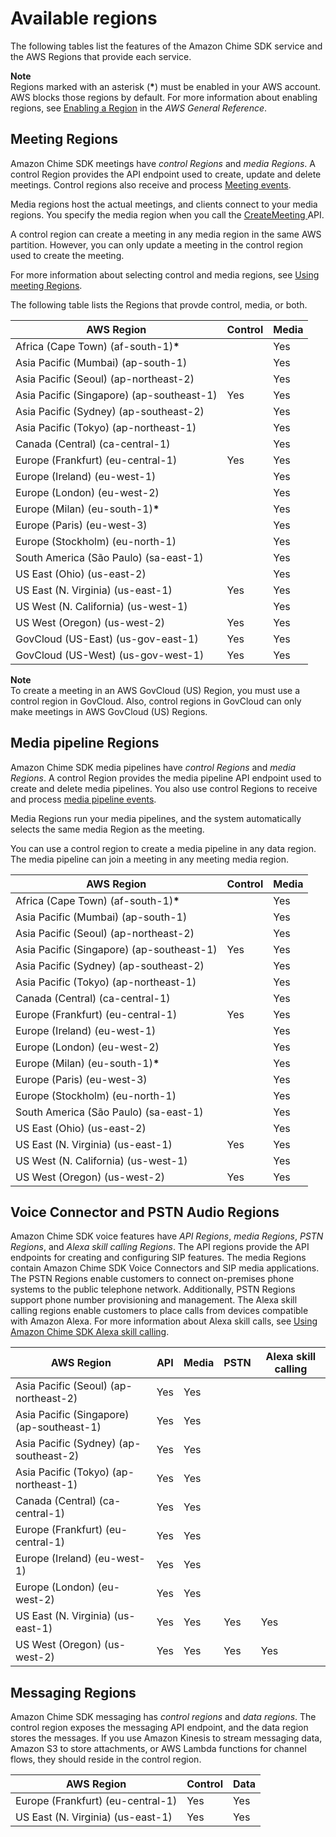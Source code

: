 # Available regions<a name="sdk-available-regions"></a>

The following tables list the features of the Amazon Chime SDK service and the AWS Regions that provide each service\.

**Note**  
Regions marked with an asterisk \(**\***\) must be enabled in your AWS account\. AWS blocks those regions by default\. For more information about enabling regions, see [Enabling a Region](https://docs.aws.amazon.com/general/latest/gr/rande-manage.html) in the *AWS General Reference*\. 

## Meeting Regions<a name="sdk-meeting-regions"></a>

Amazon Chime SDK meetings have *control Regions* and *media Regions*\. A control Region provides the API endpoint used to create, update and delete meetings\. Control regions also receive and process [Meeting events](using-events.md)\. 

Media regions host the actual meetings, and clients connect to your media regions\. You specify the media region when you call the [ CreateMeeting ](https://docs.aws.amazon.com/chime-sdk/latest/APIReference/API_meeting-chime_CreateMeeting.html) API\.

A control region can create a meeting in any media region in the same AWS partition\. However, you can only update a meeting in the control region used to create the meeting\. 

For more information about selecting control and media regions, see [Using meeting Regions](chime-sdk-meetings-regions.md)\.

The following table lists the Regions that provde control, media, or both\.


| AWS Region | Control | Media | 
| --- | --- | --- | 
| Africa \(Cape Town\) \(af\-south\-1\)**\*** |  | Yes | 
| Asia Pacific \(Mumbai\) \(ap\-south\-1\) |  | Yes | 
| Asia Pacific \(Seoul\) \(ap\-northeast\-2\) |  | Yes | 
| Asia Pacific \(Singapore\) \(ap\-southeast\-1\) | Yes | Yes | 
| Asia Pacific \(Sydney\) \(ap\-southeast\-2\) |  | Yes | 
| Asia Pacific \(Tokyo\) \(ap\-northeast\-1\) |  | Yes | 
| Canada \(Central\) \(ca\-central\-1\) |  | Yes | 
| Europe \(Frankfurt\) \(eu\-central\-1\) | Yes | Yes | 
| Europe \(Ireland\) \(eu\-west\-1\) |  | Yes | 
| Europe \(London\) \(eu\-west\-2\) |  | Yes | 
| Europe \(Milan\) \(eu\-south\-1\)**\*** |  | Yes | 
| Europe \(Paris\) \(eu\-west\-3\) |  | Yes | 
| Europe \(Stockholm\) \(eu\-north\-1\) |  | Yes | 
| South America \(São Paulo\) \(sa\-east\-1\) |  | Yes | 
| US East \(Ohio\) \(us\-east\-2\) |  | Yes | 
| US East \(N\. Virginia\) \(us\-east\-1\) | Yes | Yes | 
| US West \(N\. California\) \(us\-west\-1\) |  | Yes | 
| US West \(Oregon\) \(us\-west\-2\) | Yes | Yes | 
|  GovCloud \(US\-East\) \(us\-gov\-east\-1\)  | Yes | Yes | 
| GovCloud \(US\-West\) \(us\-gov\-west\-1\) | Yes | Yes | 

**Note**  
To create a meeting in an AWS GovCloud \(US\) Region, you must use a control region in GovCloud\. Also, control regions in GovCloud can only make meetings in AWS GovCloud \(US\) Regions\.

## Media pipeline Regions<a name="sdk-media-pipelines"></a>

Amazon Chime SDK media pipelines have *control Regions* and *media Regions*\. A control Region provides the media pipeline API endpoint used to create and delete media pipelines\. You also use control Regions to receive and process [media pipeline events](media-pipe-events.md)\.

Media Regions run your media pipelines, and the system automatically selects the same media Region as the meeting\.

You can use a control region to create a media pipeline in any data region\. The media pipeline can join a meeting in any meeting media region\. 


| AWS Region | Control | Media | 
| --- | --- | --- | 
|  Africa \(Cape Town\) \(af\-south\-1\)**\***  |  |  Yes  | 
| Asia Pacific \(Mumbai\) \(ap\-south\-1\) |  | Yes | 
|  Asia Pacific \(Seoul\) \(ap\-northeast\-2\)  |  |  Yes  | 
|  Asia Pacific \(Singapore\) \(ap\-southeast\-1\)  | Yes |  Yes  | 
|  Asia Pacific \(Sydney\) \(ap\-southeast\-2\)  |  |  Yes  | 
|  Asia Pacific \(Tokyo\) \(ap\-northeast\-1\)  |  |  Yes  | 
|  Canada \(Central\) \(ca\-central\-1\)  |  |  Yes  | 
|  Europe \(Frankfurt\) \(eu\-central\-1\)  | Yes |  Yes  | 
| Europe \(Ireland\) \(eu\-west\-1\) |  | Yes | 
|  Europe \(London\) \(eu\-west\-2\)  |  |  Yes  | 
|  Europe \(Milan\) \(eu\-south\-1\)**\***  |  |  Yes  | 
|  Europe \(Paris\) \(eu\-west\-3\)  |  |  Yes  | 
|  Europe \(Stockholm\) \(eu\-north\-1\)  |  |  Yes  | 
|  South America \(São Paulo\) \(sa\-east\-1\)  |  |  Yes  | 
|  US East \(Ohio\) \(us\-east\-2\)  |  |  Yes  | 
| US East \(N\. Virginia\) \(us\-east\-1\) | Yes |  Yes  | 
|  US West \(N\. California\) \(us\-west\-1\)  |  |  Yes  | 
|  US West \(Oregon\) \(us\-west\-2\)  | Yes |  Yes  | 

## Voice Connector and PSTN Audio Regions<a name="sdk-pstn-regions"></a>

Amazon Chime SDK voice features have *API Regions*, *media Regions*, *PSTN Regions*, and *Alexa skill calling Regions*\. The API regions provide the API endpoints for creating and configuring SIP features\. The media Regions contain Amazon Chime SDK Voice Connectors and SIP media applications\. The PSTN Regions enable customers to connect on\-premises phone systems to the public telephone network\. Additionally, PSTN Regions support phone number provisioning and management\. The Alexa skill calling regions enable customers to place calls from devices compatible with Amazon Alexa\. For more information about Alexa skill calls, see [Using Amazon Chime SDK Alexa skill calling](alexa-calling.md)\.


| AWS Region | API | Media | PSTN | Alexa skill calling | 
| --- | --- | --- | --- | --- | 
| Asia Pacific \(Seoul\) \(ap\-northeast\-2\) | Yes | Yes |  |  | 
| Asia Pacific \(Singapore\) \(ap\-southeast\-1\) | Yes | Yes |  |  | 
| Asia Pacific \(Sydney\) \(ap\-southeast\-2\) | Yes | Yes |  |  | 
| Asia Pacific \(Tokyo\) \(ap\-northeast\-1\) | Yes | Yes |  |  | 
| Canada \(Central\) \(ca\-central\-1\) | Yes | Yes |  |  | 
| Europe \(Frankfurt\) \(eu\-central\-1\) | Yes | Yes |  |  | 
| Europe \(Ireland\) \(eu\-west\-1\) | Yes | Yes |  |  | 
| Europe \(London\) \(eu\-west\-2\) | Yes | Yes |  |  | 
| US East \(N\. Virginia\) \(us\-east\-1\) | Yes | Yes | Yes | Yes | 
| US West \(Oregon\) \(us\-west\-2\) | Yes | Yes | Yes | Yes | 

## Messaging Regions<a name="sdk-messaging-regions"></a>

Amazon Chime SDK messaging has *control regions* and *data regions*\. The control region exposes the messaging API endpoint, and the data region stores the messages\. If you use Amazon Kinesis to stream messaging data, Amazon S3 to store attachments, or AWS Lambda functions for channel flows, they should reside in the control region\. 


| AWS Region | Control | Data | 
| --- | --- | --- | 
| Europe \(Frankfurt\) \(eu\-central\-1\) | Yes | Yes | 
| US East \(N\. Virginia\) \(us\-east\-1\) | Yes | Yes | 

## <a name="console-regions"></a>
